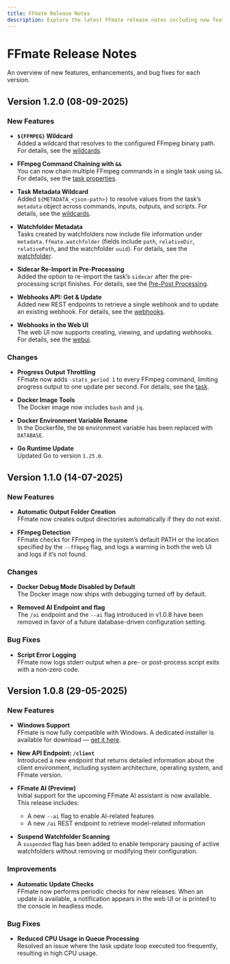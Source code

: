 ```yaml
---
title: FFmate Release Notes
description: Explore the latest FFmate release notes including new features, API changes, improvements, and bug fixes. Stay updated with every version of the open-source FFmpeg automation tool.
---
```

# FFmate Release Notes  
An overview of new features, enhancements, and bug fixes for each version.

## Version 1.2.0 (08-09-2025)

### New Features

  -  **`${FFMPEG}` Wildcard**  
      Added a wildcard that resolves to the configured FFmpeg binary path. For details, see the [wildcards](/docs/wildcards.md#ffmpeg-path).

-  **FFmpeg Command Chaining with `&&`**  
  You can now chain multiple FFmpeg commands in a single task using `&&`. For details, see the [task properties](/docs/tasks.md#task-properties).

-  **Task Metadata Wildcard**  
  Added `${METADATA_<json-path>}` to resolve values from the task’s `metadata` object across commands, inputs, outputs, and scripts. For details, see the [wildcards](/docs/wildcards.md#task-metadata).

-  **Watchfolder Metadata**  
  Tasks created by watchfolders now include file information under `metadata.ffmate.watchfolder` (fields include `path`, `relativeDir`, `relativePath`, and the watchfolder `uuid`). For details, see the [watchfolder](/docs/watchfolder.md#how-watchfolders-work).

-  **Sidecar Re-Import in Pre-Processing**  
  Added the option to re-import the task’s `sidecar` after the pre-processing script finishes. For details, see the [Pre-Post Processing](/docs//pre-post-prcessing.md#importing-a-task-s-sidecar).

-  **Webhooks API: Get & Update**  
  Added new REST endpoints to retrieve a single webhook and to update an existing webhook. For details, see the [webhooks](/docs/webhooks.md).

-  **Webhooks in the Web UI**  
  The web UI now supports creating, viewing, and updating webhooks. For details, see the [webui](/docs/web-ui.md#webhooks).

### Changes

-  **Progress Output Throttling**  
  FFmate now adds `-stats_period 1` to every FFmpeg command, limiting progress output to one update per second. For details, see the [task](/docs/tasks.md#task-properties).

-  **Docker Image Tools**  
  The Docker image now includes `bash` and `jq`.

-  **Docker Environment Variable Rename**  
  In the Dockerfile, the `DB` environment variable has been replaced with `DATABASE`.

-  **Go Runtime Update**  
  Updated Go to version `1.25.0`.


## Version 1.1.0 (14-07-2025)

### New Features

-  **Automatic Output Folder Creation**  
  FFmate now creates output directories automatically if they do not exist.

- **FFmpeg Detection**  
  FFmate checks for FFmpeg in the system’s default PATH or the location specified by the `--ffmpeg` flag, and logs a warning in both the web UI and logs if it’s not found.

### Changes

- **Docker Debug Mode Disabled by Default**  
  The Docker image now ships with debugging turned off by default.

- **Removed AI Endpoint and flag**  
  The `/ai` endpoint and the `--ai` flag introduced in v1.0.8 have been removed in favor of a future database-driven configuration setting.

### Bug Fixes

- **Script Error Logging**  
  FFmate now logs stderr output when a pre- or post-process script exits with a non-zero code.

## Version 1.0.8 (29-05-2025)

### New Features

- **Windows Support**  
  FFmate is now fully compatible with Windows. A dedicated installer is available for download — [get it here](https://github.com/welovemedia/ffmate/releases/tag/1.0.8).

- **New API Endpoint: `/client`**  
  Introduced a new endpoint that returns detailed information about the client environment, including system architecture, operating system, and FFmate version.

- **FFmate AI (Preview)**  
  Initial support for the upcoming FFmate AI assistant is now available. This release includes:  
  - A new `--ai` flag to enable AI-related features  
  - A new `/ai` REST endpoint to retrieve model-related information

- **Suspend Watchfolder Scanning**  
  A `suspended` flag has been added to enable temporary pausing of active watchfolders without removing or modifying their configuration.

### Improvements

- **Automatic Update Checks**  
  FFmate now performs periodic checks for new releases. When an update is available, a notification appears in the web UI or is printed to the console in headless mode.

### Bug Fixes

- **Reduced CPU Usage in Queue Processing**  
  Resolved an issue where the task update loop executed too frequently, resulting in high CPU usage.
